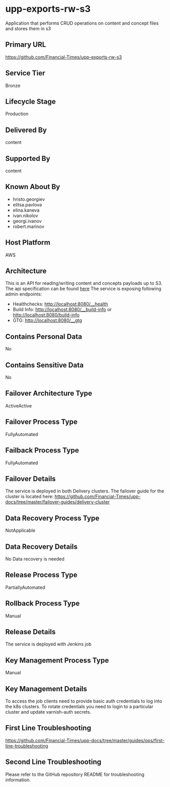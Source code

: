 <!--
    Written in the format prescribed by https://github.com/Financial-Times/runbook.md.
    Any future edits should abide by this format.
-->

# upp-exports-rw-s3

Application that performs CRUD operations on content and concept files and stores them in s3

## Primary URL

<https://github.com/Financial-Times/upp-exports-rw-s3>

## Service Tier

Bronze

## Lifecycle Stage

Production

## Delivered By

content

## Supported By

content

## Known About By

- hristo.georgiev
- elitsa.pavlova
- elina.kaneva
- ivan.nikolov
- georgi.ivanov
- robert.marinov

## Host Platform

AWS

## Architecture

This is an API for reading/writing content and concepts payloads up to S3. The api specification can be found [here](https://docs.google.com/document/d/1Ck-o0Le9cXOfm-aVjiGmOT7ZTB5W5fDTsPqGkhzfa-U/edit#heading=h.jwsnnbv7enh5)
The service is exposing following admin endpoints:

- Healthchecks: <http://localhost:8080/__health>
- Build Info: <http://localhost:8080/__build-info> or <http://localhost:8080/build-info>
- GTG: <http://localhost:8080/__gtg>

## Contains Personal Data

No

## Contains Sensitive Data

No

## Failover Architecture Type

ActiveActive

## Failover Process Type

FullyAutomated

## Failback Process Type

FullyAutomated

## Failover Details

The service is deployed in both Delivery clusters. The failover guide for the cluster is located here:
<https://github.com/Financial-Times/upp-docs/tree/master/failover-guides/delivery-cluster>

## Data Recovery Process Type

NotApplicable

## Data Recovery Details

No Data recovery is needed

## Release Process Type

PartiallyAutomated

## Rollback Process Type

Manual

## Release Details

The service is deployed with Jenkins job

## Key Management Process Type

Manual

## Key Management Details

To access the job clients need to provide basic auth credentials to log into the k8s clusters.
To rotate credentials you need to login to a particular cluster and update varnish-auth secrets.

## First Line Troubleshooting

<https://github.com/Financial-Times/upp-docs/tree/master/guides/ops/first-line-troubleshooting>

## Second Line Troubleshooting

Please refer to the GitHub repository README for troubleshooting information.
